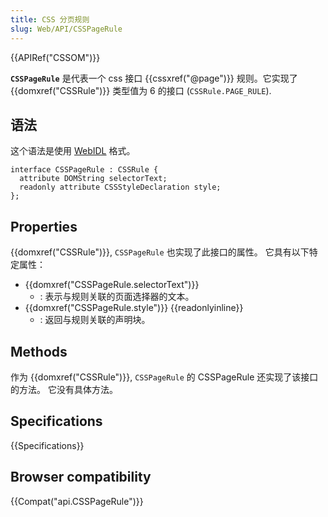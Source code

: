 ```yaml
---
title: CSS 分页规则
slug: Web/API/CSSPageRule
---
```

{{APIRef("CSSOM")}}

**`CSSPageRule`** 是代表一个 css 接口 {{cssxref("@page")}} 规则。它实现了 {{domxref("CSSRule")}} 类型值为 6 的接口 (`CSSRule.PAGE_RULE`).

## 语法

这个语法是使用 [WebIDL](https://dev.w3.org/2006/webapi/WebIDL/) 格式。

```plain
interface CSSPageRule : CSSRule {
  attribute DOMString selectorText;
  readonly attribute CSSStyleDeclaration style;
};
```

## Properties

{{domxref("CSSRule")}}, `CSSPageRule` 也实现了此接口的属性。 它具有以下特定属性：

- {{domxref("CSSPageRule.selectorText")}}
  - : 表示与规则关联的页面选择器的文本。
- {{domxref("CSSPageRule.style")}} {{readonlyinline}}
  - : 返回与规则关联的声明块。

## Methods

作为 {{domxref("CSSRule")}}, `CSSPageRule` 的 CSSPageRule 还实现了该接口的方法。 它没有具体方法。

## Specifications

{{Specifications}}

## Browser compatibility

{{Compat("api.CSSPageRule")}}
